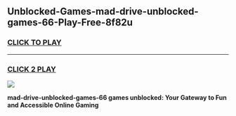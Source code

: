 
## Unblocked-Games-mad-drive-unblocked-games-66-Play-Free-8f82u
<h3>
<a href="https://premium76.site?title=mad-drive-unblocked-games-66&ref=23A">CLICK TO PLAY</a></h3>
<hr>

<h3>
<a href="https://premium76.site?title=mad-drive-unblocked-games-66&ref=23A">CLICK 2 PLAY</a>
  
</h3>

<a href="https://premium76.site?title=mad-drive-unblocked-games-66&ref=23A"><img src="https://clearcache.store/games.png"></a>


**mad-drive-unblocked-games-66 games unblocked: Your Gateway to Fun and Accessible Online Gaming**
